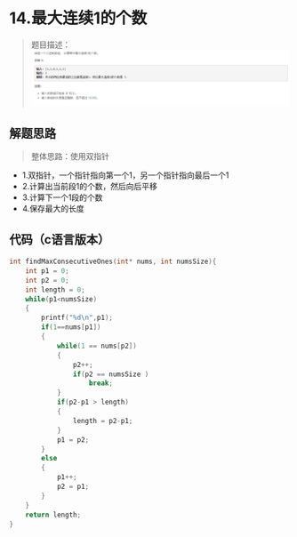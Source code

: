 # 14.最大连续1的个数

>题目描述：
![示例](images\数组_14.png)

## 解题思路
>整体思路：使用双指针

+ 1.双指针，一个指针指向第一个1，另一个指针指向最后一个1
+ 2.计算出当前段1的个数，然后向后平移
+ 3.计算下一个1段的个数
+ 4.保存最大的长度

## 代码（c语言版本）

```c
int findMaxConsecutiveOnes(int* nums, int numsSize){
    int p1 = 0;
    int p2 = 0;
    int length = 0;
    while(p1<numsSize)
    {
        printf("%d\n",p1);
        if(1==nums[p1])
        {
            while(1 == nums[p2])
            {
                p2++;
                if(p2 == numsSize )
                    break;
            }
            if(p2-p1 > length)
            {
                length = p2-p1;
            }
            p1 = p2;
        }
        else
        {
            p1++;
            p2 = p1;
        }
    }
    return length;
}


```
